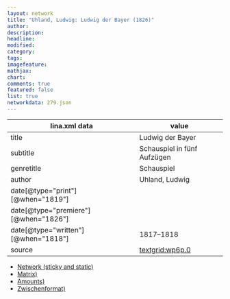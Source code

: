 ```yaml
---
layout: network
title: "Uhland, Ludwig: Ludwig der Bayer (1826)"
author:
description:
headline:
modified:
category:
tags:
imagefeature: 
mathjax: 
chart: 
comments: true
featured: false
list: true
networkdata: 279.json
---
```

lina.xml data  | value
------------- | -------------
title|Ludwig der Bayer
subtitle|Schauspiel in fünf Aufzügen
genretitle|Schauspiel
author|Uhland, Ludwig
date[@type="print"][@when="1819"]|
date[@type="premiere"][@when="1826"]|
date[@type="written"][@when="1818"]|1817–1818
source|[textgrid:wp6p.0](https://textgridlab.org/1.0/tgcrud-public/rest/textgrid:wp6p.0/data)



* [Network (sticky and static)](/linas/network279)
* [Matrix)](/linas/matrix279)
* [Amounts)](/linas/amount279)
* [Zwischenformat)](/linas/lina279 )
